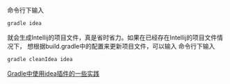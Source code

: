 
命令行下输入
```gradle
gradle idea
```

就会生成Intellij的项目文件，真是省时省力。如果在已经存在Intellij的项目文件情况下，
想根据build.gradle中的配置来更新项目文件，可以输入
命令行下输入
```gradle
gradle cleanIdea idea
```

[Gradle中使用idea插件的一些实践](https://www.cnblogs.com/huang0925/p/3458507.html) 
